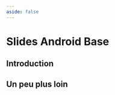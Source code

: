 ```yaml
---
aside: false
---
```


# Slides Android Base

## Introduction

<SlidesDeck src="android_base" />

## Un peu plus loin

<SlidesDeck src="android_base_suite" />
